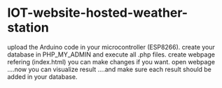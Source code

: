 # IOT-website-hosted-weather-station
upload the Arduino code in your microcontroller (ESP8266).
create your database in PHP_MY_ADMIN and execute all .php files.
create webpage refering (index.html) you can make changes if you want.
open webpage ....now you can visualize result ....and make sure each result should be added in your database.
